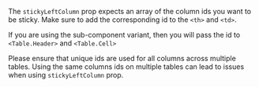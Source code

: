 The `stickyLeftColumn` prop expects an array of the column ids you want to be sticky. Make sure to add the corresponding id to the `<th>` and `<td>`.

If you are using the sub-component variant, then you will pass the id to `<Table.Header>` and `<Table.Cell>`

Please ensure that unique ids are used for all columns across multiple tables. Using the same columns ids on multiple tables can lead to issues when using `stickyLeftColumn` prop.